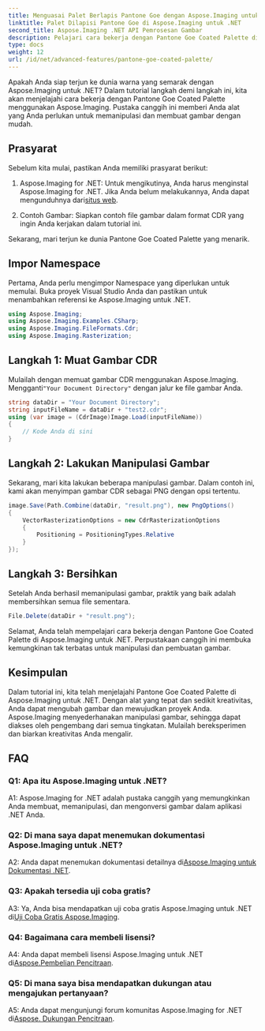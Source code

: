 ```yaml
---
title: Menguasai Palet Berlapis Pantone Goe dengan Aspose.Imaging untuk .NET
linktitle: Palet Dilapisi Pantone Goe di Aspose.Imaging untuk .NET
second_title: Aspose.Imaging .NET API Pemrosesan Gambar
description: Pelajari cara bekerja dengan Pantone Goe Coated Palette di Aspose.Imaging untuk .NET. Buat, manipulasi, dan konversi gambar dengan mudah.
type: docs
weight: 12
url: /id/net/advanced-features/pantone-goe-coated-palette/
---
```

Apakah Anda siap terjun ke dunia warna yang semarak dengan Aspose.Imaging untuk .NET? Dalam tutorial langkah demi langkah ini, kita akan menjelajahi cara bekerja dengan Pantone Goe Coated Palette menggunakan Aspose.Imaging. Pustaka canggih ini memberi Anda alat yang Anda perlukan untuk memanipulasi dan membuat gambar dengan mudah. 

## Prasyarat

Sebelum kita mulai, pastikan Anda memiliki prasyarat berikut:

1. Aspose.Imaging for .NET: Untuk mengikutinya, Anda harus menginstal Aspose.Imaging for .NET. Jika Anda belum melakukannya, Anda dapat mengunduhnya dari[situs web](https://releases.aspose.com/imaging/net/).

2. Contoh Gambar: Siapkan contoh file gambar dalam format CDR yang ingin Anda kerjakan dalam tutorial ini.

Sekarang, mari terjun ke dunia Pantone Goe Coated Palette yang menarik.

## Impor Namespace

Pertama, Anda perlu mengimpor Namespace yang diperlukan untuk memulai. Buka proyek Visual Studio Anda dan pastikan untuk menambahkan referensi ke Aspose.Imaging untuk .NET.

```csharp
using Aspose.Imaging;
using Aspose.Imaging.Examples.CSharp;
using Aspose.Imaging.FileFormats.Cdr;
using Aspose.Imaging.Rasterization;
```

## Langkah 1: Muat Gambar CDR

 Mulailah dengan memuat gambar CDR menggunakan Aspose.Imaging. Mengganti`"Your Document Directory"` dengan jalur ke file gambar Anda.

```csharp
string dataDir = "Your Document Directory";
string inputFileName = dataDir + "test2.cdr";
using (var image = (CdrImage)Image.Load(inputFileName))
{
    // Kode Anda di sini
}
```

## Langkah 2: Lakukan Manipulasi Gambar

Sekarang, mari kita lakukan beberapa manipulasi gambar. Dalam contoh ini, kami akan menyimpan gambar CDR sebagai PNG dengan opsi tertentu.

```csharp
image.Save(Path.Combine(dataDir, "result.png"), new PngOptions()
{
    VectorRasterizationOptions = new CdrRasterizationOptions
    {
        Positioning = PositioningTypes.Relative
    }
});
```

## Langkah 3: Bersihkan

Setelah Anda berhasil memanipulasi gambar, praktik yang baik adalah membersihkan semua file sementara.

```csharp
File.Delete(dataDir + "result.png");
```

Selamat, Anda telah mempelajari cara bekerja dengan Pantone Goe Coated Palette di Aspose.Imaging untuk .NET. Perpustakaan canggih ini membuka kemungkinan tak terbatas untuk manipulasi dan pembuatan gambar.

## Kesimpulan

Dalam tutorial ini, kita telah menjelajahi Pantone Goe Coated Palette di Aspose.Imaging untuk .NET. Dengan alat yang tepat dan sedikit kreativitas, Anda dapat mengubah gambar dan mewujudkan proyek Anda. Aspose.Imaging menyederhanakan manipulasi gambar, sehingga dapat diakses oleh pengembang dari semua tingkatan. Mulailah bereksperimen dan biarkan kreativitas Anda mengalir.

## FAQ

### Q1: Apa itu Aspose.Imaging untuk .NET?

A1: Aspose.Imaging for .NET adalah pustaka canggih yang memungkinkan Anda membuat, memanipulasi, dan mengonversi gambar dalam aplikasi .NET Anda.

### Q2: Di mana saya dapat menemukan dokumentasi Aspose.Imaging untuk .NET?

 A2: Anda dapat menemukan dokumentasi detailnya di[Aspose.Imaging untuk Dokumentasi .NET](https://reference.aspose.com/imaging/net/).

### Q3: Apakah tersedia uji coba gratis?

 A3: Ya, Anda bisa mendapatkan uji coba gratis Aspose.Imaging untuk .NET di[Uji Coba Gratis Aspose.Imaging](https://releases.aspose.com/).

### Q4: Bagaimana cara membeli lisensi?

 A4: Anda dapat membeli lisensi Aspose.Imaging untuk .NET di[Aspose.Pembelian Pencitraan](https://purchase.aspose.com/buy).

### Q5: Di mana saya bisa mendapatkan dukungan atau mengajukan pertanyaan?

 A5: Anda dapat mengunjungi forum komunitas Aspose.Imaging for .NET di[Aspose. Dukungan Pencitraan](https://forum.aspose.com/).